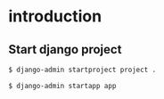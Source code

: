 # introduction

## Start django project

```bash
$ django-admin startproject project .

$ django-admin startapp app
```
